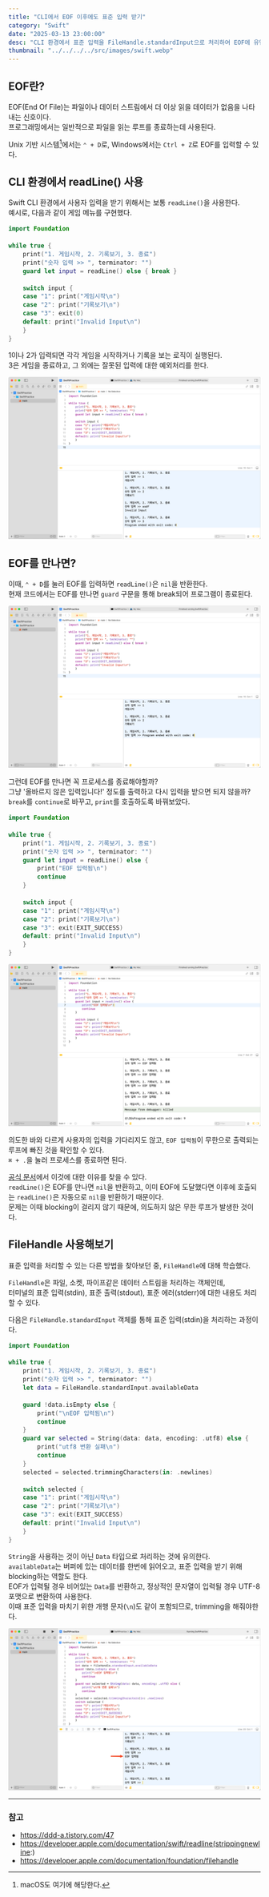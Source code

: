 ```yaml
---
title: "CLI에서 EOF 이후에도 표준 입력 받기"
category: "Swift"
date: "2025-03-13 23:00:00"
desc: "CLI 환경에서 표준 입력을 FileHandle.standardInput으로 처리하여 EOF에 유연하게 대응하기"
thumbnail: "../../../../src/images/swift.webp"
---
```


## EOF란?

EOF(End Of File)는 파일이나 데이터 스트림에서 더 이상 읽을 데이터가 없음을 나타내는 신호이다.<br>
프로그래밍에서는 일반적으로 파일을 읽는 루프를 종료하는데 사용된다.

Unix 기반 시스템[^1]에서는 `⌃ + D`로, Windows에서는 `Ctrl + Z`로 EOF를 입력할 수 있다.

## CLI 환경에서 readLine() 사용

Swift CLI 환경에서 사용자 입력을 받기 위해서는 보통 `readLine()`을 사용한다.<br>
예시로, 다음과 같이 게임 메뉴를 구현했다.

```swift
import Foundation

while true {
    print("1. 게임시작, 2. 기록보기, 3. 종료")
    print("숫자 입력 >> ", terminator: "")
    guard let input = readLine() else { break }

    switch input {
    case "1": print("게임시작\n")
    case "2": print("기록보기\n")
    case "3": exit(0)
    default: print("Invalid Input\n")
    }
}
```

1이나 2가 입력되면 각각 게임을 시작하거나 기록을 보는 로직이 실행된다.<br>
3은 게임을 종료하고, 그 외에는 잘못된 입력에 대한 예외처리를 한다.

![readline_01](readline_01.png)

## EOF를 만나면?

이때, `⌃ + D`를 눌러 EOF를 입력하면 `readLine()`은 `nil`을 반환한다.<br>
현재 코드에서는 EOF를 만나면 `guard` 구문을 통해 break되어 프로그램이 종료된다.

![readline_02](readline_02.png)

그런데 EOF를 만나면 꼭 프로세스를 종료해야할까?<br>
그냥 '올바르지 않은 입력입니다!' 정도를 출력하고 다시 입력을 받으면 되지 않을까?<br>
`break`를 `continue`로 바꾸고, `print`를 호출하도록 바꿔보았다.

```swift
import Foundation

while true {
    print("1. 게임시작, 2. 기록보기, 3. 종료")
    print("숫자 입력 >> ", terminator: "")
    guard let input = readLine() else {
        print("EOF 입력됨\n")
        continue
    }

    switch input {
    case "1": print("게임시작\n")
    case "2": print("기록보기\n")
    case "3": exit(EXIT_SUCCESS)
    default: print("Invalid Input\n")
    }
}
```

![readline_03](readline_03.png)

의도한 바와 다르게 사용자의 입력을 기다리지도 않고, `EOF 입력됨`이 무한으로 출력되는 루프에 빠진 것을 확인할 수 있다.<br>
`⌘ + .`을 눌러 프로세스를 종료하면 된다.

[공식 문서](https://developer.apple.com/documentation/swift/readline(strippingnewline:))에서 이것에 대한 이유를 찾을 수 있다.<br>
`readLine()`은 EOF를 만나면 `nil`을 반환하고, 이미 EOF에 도달했다면 이후에 호출되는 `readLine()`은 자동으로 `nil`을 반환하기 때문이다.<br>
문제는 이때 blocking이 걸리지 않기 때문에, 의도하지 않은 무한 루프가 발생한 것이다.

## FileHandle 사용해보기

표준 입력을 처리할 수 있는 다른 방법을 찾아보던 중, `FileHandle`에 대해 학습했다.

`FileHandle`은 파일, 소켓, 파이프같은 데이터 스트림을 처리하는 객체인데,<br>
터미널의 표준 입력(stdin), 표준 출력(stdout), 표준 에러(stderr)에 대한 내용도 처리할 수 있다.

다음은 `FileHandle.standardInput` 객체를 통해 표준 입력(stdin)을 처리하는 과정이다.

```swift
import Foundation

while true {
    print("1. 게임시작, 2. 기록보기, 3. 종료")
    print("숫자 입력 >> ", terminator: "")
    let data = FileHandle.standardInput.availableData

    guard !data.isEmpty else {
        print("\nEOF 입력됨\n")
        continue
    }
    guard var selected = String(data: data, encoding: .utf8) else {
        print("utf8 변환 실패\n")
        continue
    }
    selected = selected.trimmingCharacters(in: .newlines)

    switch selected {
    case "1": print("게임시작\n")
    case "2": print("기록보기\n")
    case "3": exit(EXIT_SUCCESS)
    default: print("Invalid Input\n")
    }
}
```

`String`을 사용하는 것이 아닌 `Data` 타입으로 처리하는 것에 유의한다.<br>
`availableData`는 버퍼에 있는 데이터를 한번에 읽어오고, 표준 입력을 받기 위해 blocking하는 역할도 한다.<br>
EOF가 입력될 경우 비어있는 `Data`를 반환하고, 정상적인 문자열이 입력될 경우 UTF-8 포맷으로 변환하여 사용한다.<br>
이때 표준 입력을 마치기 위한 개행 문자(`\n`)도 같이 포함되므로, trimming을 해줘야한다.

![filehandle_01](filehandle_01.png)

---

### 참고

- https://ddd-a.tistory.com/47
- https://developer.apple.com/documentation/swift/readline(strippingnewline:)
- https://developer.apple.com/documentation/foundation/filehandle

[^1]: macOS도 여기에 해당한다.
